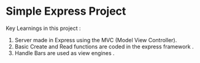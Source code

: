 # Simple Express Project

Key Learnings in this project : 

1. Server made in Express using the MVC (Model View Controller).
2. Basic Create and Read functions are coded in the express framework .
3. Handle Bars are used as view engines .